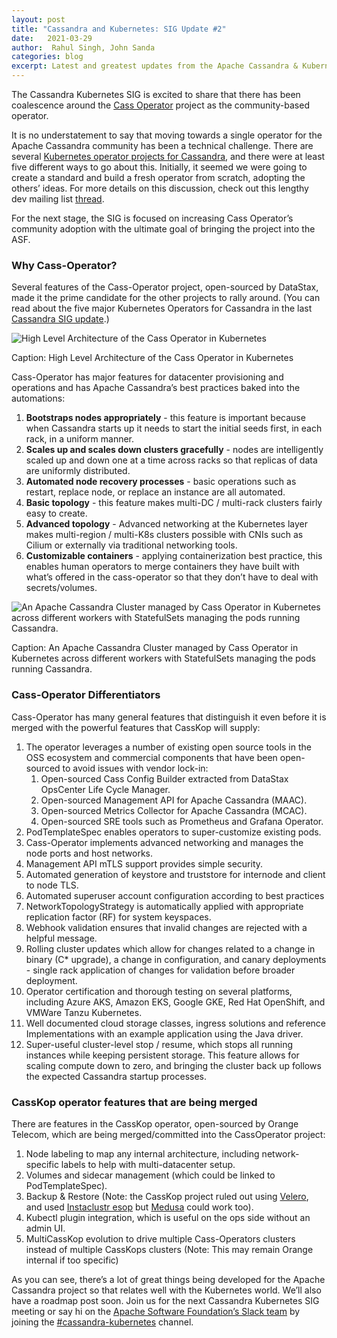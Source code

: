 ```yaml
---
layout: post
title: "Cassandra and Kubernetes: SIG Update #2"
date:   2021-03-29
author:  Rahul Singh, John Sanda
categories: blog
excerpt: Latest and greatest updates from the Apache Cassandra & Kubernetes Special Interest Group
---
```


The Cassandra Kubernetes SIG is excited to share that there has been coalescence around the [Cass Operator](https://github.com/datastax/cass-operator) project as the community-based operator.

It is no understatement to say that moving towards a single operator for the Apache Cassandra community has been a technical challenge. There are several [Kubernetes operator projects for Cassandra](https://cassandra.apache.org/blog/2020/08/14/cassandra-and-kubernetes-sig-update.html), and there were at least five different ways to go about this. Initially, it seemed we were going to create a standard and build a fresh operator from scratch, adopting the others’ ideas. For more details on this discussion, check out this lengthy dev mailing list [thread](https://lists.apache.org/thread.html/r473275258f3203121935c2412fbe94c0fc368fe17b72141957afef62%40%3Cdev.cassandra.apache.org%3E). 

For the next stage, the SIG is focused on increasing Cass Operator’s community adoption with the ultimate goal of bringing the project into the ASF.

### Why Cass-Operator?

Several features of the Cass-Operator project, open-sourced by DataStax, made it the prime candidate for the other projects to rally around. (You can read about the five major Kubernetes Operators for Cassandra in the last [Cassandra SIG update](https://cassandra.apache.org/blog/2020/08/14/cassandra-and-kubernetes-sig-update.html).)

![High Level Architecture of the Cass Operator in Kubernetes](/img/blog-post-cassandra-and-kubernetes-sig-update/cass-operator-diagram.png)

Caption: High Level Architecture of the Cass Operator in Kubernetes

Cass-Operator has major features for datacenter provisioning and operations and has Apache Cassandra’s best practices baked into the automations: 

1. **Bootstraps nodes appropriately** - this feature is important because when Cassandra starts up it needs to start the initial seeds first, in each rack, in a uniform manner.
2. **Scales up and scales down clusters gracefully** - nodes are intelligently scaled up and down one at a time across racks so that replicas of data are uniformly distributed.
3. **Automated node recovery processes** - basic operations such as restart, replace node, or replace an instance are all automated.
4. **Basic topology** - this feature makes multi-DC / multi-rack clusters fairly easy to create.
5. **Advanced topology** - Advanced networking at the Kubernetes layer makes multi-region / multi-K8s clusters possible with CNIs such as Cilium or externally via traditional networking tools.
6. **Customizable containers** - applying containerization best practice, this enables human operators to merge containers they have built with what’s offered in the cass-operator so that they don’t have to deal with secrets/volumes.

![An Apache Cassandra Cluster managed by Cass Operator in Kubernetes across different workers with StatefulSets managing the pods running Cassandra.](/img/blog-post-cassandra-and-kubernetes-sig-update/apache-cassandra-cluster-on-kubernetes.png)

Caption: An Apache Cassandra Cluster managed by Cass Operator in Kubernetes across different workers with StatefulSets managing the pods running Cassandra.

### Cass-Operator Differentiators

Cass-Operator has many general features that distinguish it even before it is merged with the powerful features that CassKop will supply: 

1. The operator leverages a number of existing open source tools in the OSS ecosystem and commercial components that have been open-sourced to avoid issues with vendor lock-in:
   1. Open-sourced Cass Config Builder extracted from DataStax OpsCenter Life Cycle Manager.
   2. Open-sourced Management API for Apache Cassandra (MAAC).
   3. Open-sourced Metrics Collector for Apache Cassandra (MCAC).
   4. Open-sourced SRE tools such as Prometheus and Grafana Operator.
2. PodTemplateSpec enables operators to super-customize existing pods. 
3. Cass-Operator implements advanced networking and manages the node ports and host networks.
4. Management API mTLS support provides simple security.
5. Automated generation of keystore and truststore for internode and client to node TLS.
6. Automated superuser account configuration according to best practices
7. NetworkTopologyStrategy is automatically applied with appropriate replication factor (RF) for system keyspaces.
8. Webhook validation ensures that invalid changes are rejected with a helpful message.
9. Rolling cluster updates which allow for changes related to a change in binary (C* upgrade), a change in configuration, and canary deployments - single rack application of changes for validation before broader deployment.
10. Operator certification and thorough testing on several platforms, including Azure AKS, Amazon EKS, Google GKE, Red Hat OpenShift, and VMWare Tanzu Kubernetes.
11. Well documented cloud storage classes, ingress solutions and reference Implementations with an example application using the Java driver. 
12. Super-useful cluster-level stop / resume, which stops all running instances while keeping persistent storage. This feature allows for scaling compute down to zero, and bringing the cluster back up follows the expected Cassandra startup processes. 

### CassKop operator features that are being merged
 
There are features in the CassKop operator, open-sourced by Orange Telecom, which are being merged/committed into the CassOperator project: 

1. Node labeling to map any internal architecture, including network-specific labels to help with multi-datacenter setup.
2. Volumes and sidecar management (which could be linked to PodTemplateSpec).
3. Backup & Restore (Note: the CassKop project ruled out using [Velero](https://velero.io/), and used [Instaclustr esop](https://github.com/instaclustr/esop) but [Medusa](https://github.com/thelastpickle/cassandra-medusa) could work too).
4. Kubectl plugin integration, which is useful on the ops side without an admin UI.
5. MultiCassKop evolution to drive multiple Cass-Operators clusters instead of multiple CassKops clusters (Note: This may remain Orange internal if too specific)

As you can see, there’s a lot of great things being developed for the Apache Cassandra project so that relates well with the Kubernetes world. We’ll also have a roadmap post soon. Join us for the next Cassandra Kubernetes SIG meeting or say hi on the [Apache Software Foundation’s Slack team](https://the-asf.slack.com) by joining the [#cassandra-kubernetes](https://app.slack.com/client/T4S1WH2J3/C014SSUAL9E) channel.

